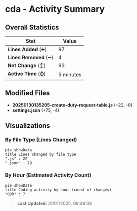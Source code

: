 # cda - Activity Summary 

## Overall Statistics

| Stat                   | Value                                                             |
| ---------------------- | ----------------------------------------------------------------- |
| **Lines Added** (➕)   | 97                                          |
| **Lines Removed** (➖) | 4                                        |
| **Net Change** (↕)    | 93                |
| **Active Time** (⌚)   | 5 minutes |


## Modified Files
- **20250130135205-create-duty-request-table.js** (+22, -0)
- **settings.json** (+75, -4)

## Visualizations

### By File Type (Lines Changed)

```mermaid
pie showData
title Lines changed by file type
".js" : 22
".json" : 79
```

### By Hour (Estimated Activity Count)

```mermaid
pie showData
title Coding activity by hour (count of changes)
"09h" : 7
```


> **Last Updated:** 31/01/2025, 09:49:08